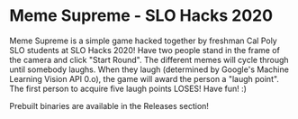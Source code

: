 # Meme Supreme - SLO Hacks 2020
Meme Supreme is a simple game hacked together by freshman Cal Poly SLO students at SLO Hacks 2020! Have two people stand in the frame of the camera
and click "Start Round". The different memes will cycle through until somebody laughs. When they laugh (determined by Google's Machine Learning Vision API 0.o), 
the game will award the person a "laugh point". The first person to acquire five laugh points LOSES! Have fun! :)

Prebuilt binaries are available in the Releases section!